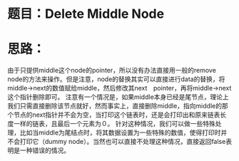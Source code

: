 # 题目：Delete Middle Node

# 思路：
由于只提供middle这个node的pointer，所以没有办法直接用一般的remove node的方法来操作。但是注意，node的替换其实可以直接进行data的替换，将middle->next的数值赋给middle，然后修改其next　pointer，再将middle->next这个指针删除即可。
注意有一个情况是，如果middle本身已经是尾节点，理论上我们只需直接删除该节点就好，然而事实上，直接删除middle，指向middle的那个节点的next指针并不会为空，当打印这个链表时，还是会打印出和原来链表长度一样的链表，且最后一个元素为０。
针对这种情况，我们可以做一些特殊处理，比如当middle为尾结点时，将其数据设置为一些特殊的数值，使得打印时并不会打印它（dummy node）。当然也可以直接不处理这种情况，直接返回false表明是一种错误的情况。
